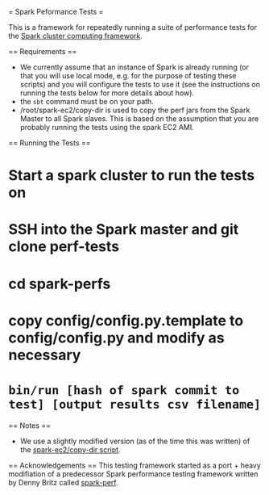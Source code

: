 = Spark Peformance Tests =

This is a framework for repeatedly running a suite of performance tests for the [Spark cluster computing framework](http://spark-project.org).

== Requirements ==
* We currently assume that an instance of Spark is already running (or that you will use local mode, e.g. for the purpose of testing these scripts) and you will configure the tests to use it (see the instructions on running the tests below for more details about how).
* the `sbt` command must be on your path.
* /root/spark-ec2/copy-dir is used to copy the perf jars from the Spark Master to all Spark slaves. This is based on the assumption that you are probably running the tests using the spark EC2 AMI.

== Running the Tests ==
# Start a spark cluster to run the tests on
# SSH into the Spark master and git clone perf-tests
# cd spark-perfs
# copy config/config.py.template to config/config.py and modify as necessary
# `bin/run [hash of spark commit to test] [output results csv filename]`

== Notes ==
* We use a slightly modified version (as of the time this was written) of the [spark-ec2/copy-dir script](https://github.com/mesos/spark-ec2/blob/bf8b4155a1fcd6fc5c1141323858fd6d021ce6a3/copy-dir.sh).

== Acknowledgements ==
This testing framework started as a port + heavy modifiation of a predecessor
Spark performance testing framework written by Denny Britz called
[spark-perf](https://github.com/dennybritz/spark-perf).
